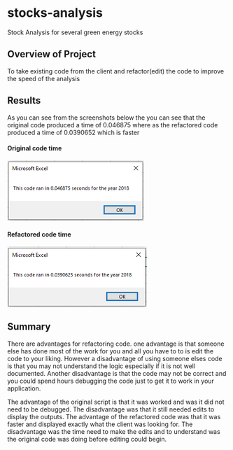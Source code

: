 # stocks-analysis
Stock Analysis for several green energy stocks
## Overview of Project
To take existing code from the client and refactor(edit) the code to improve the speed of the analysis
## Results
As you can see from the screenshots below the you can see that the original code produced a time of 0.046875 where as the refactored code produced a time of 0.0390652 which is faster
#### Original code time
![output](Resources/VBA_Challenge_2018_Original.PNG)
#### Refactored code time
![output2](Resources/VBA_Challenge_2018.PNG)
## Summary 
There are advantages for refactoring code. one advantage is that someone else has done most of the work for you and all you have to to is edit the code to your liking. However a disadvantage of using someone elses code is that you may not understand the logic especially if it is not well documented. Another disadvantage is that the code may not be correct and you could spend hours debugging the code just to get it to work in your application. 

The advantage of the original script is that it was worked and was it did not need to be debugged. The disadvantage was that it still needed edits to display the outputs. The advantage of the refactored code was that it was faster and displayed exactly what the client was looking for. The disadvantage was the time need to make the edits and to understand was the original code was doing before editing could begin. 
